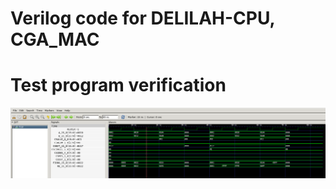 # Verilog code for DELILAH-CPU, CGA_MAC

# Test program verification

![Screenshot from GTKWave](gtkwave.png)